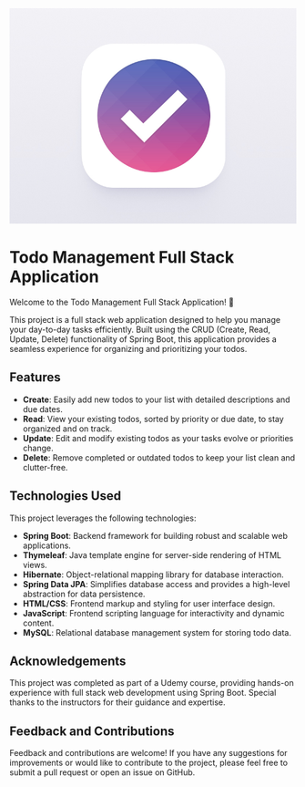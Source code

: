 ![project logo](./preview.jpg)
# Todo Management Full Stack Application

Welcome to the Todo Management Full Stack Application! 🚀

This project is a full stack web application designed to help you manage your day-to-day tasks efficiently. Built using the CRUD (Create, Read, Update, Delete) functionality of Spring Boot, this application provides a seamless experience for organizing and prioritizing your todos.

## Features

- **Create**: Easily add new todos to your list with detailed descriptions and due dates.
- **Read**: View your existing todos, sorted by priority or due date, to stay organized and on track.
- **Update**: Edit and modify existing todos as your tasks evolve or priorities change.
- **Delete**: Remove completed or outdated todos to keep your list clean and clutter-free.

## Technologies Used

This project leverages the following technologies:

- **Spring Boot**: Backend framework for building robust and scalable web applications.
- **Thymeleaf**: Java template engine for server-side rendering of HTML views.
- **Hibernate**: Object-relational mapping library for database interaction.
- **Spring Data JPA**: Simplifies database access and provides a high-level abstraction for data persistence.
- **HTML/CSS**: Frontend markup and styling for user interface design.
- **JavaScript**: Frontend scripting language for interactivity and dynamic content.
- **MySQL**: Relational database management system for storing todo data.


## Acknowledgements

This project was completed as part of a Udemy course, providing hands-on experience with full stack web development using Spring Boot. Special thanks to the instructors for their guidance and expertise.

## Feedback and Contributions

Feedback and contributions are welcome! If you have any suggestions for improvements or would like to contribute to the project, please feel free to submit a pull request or open an issue on GitHub.
